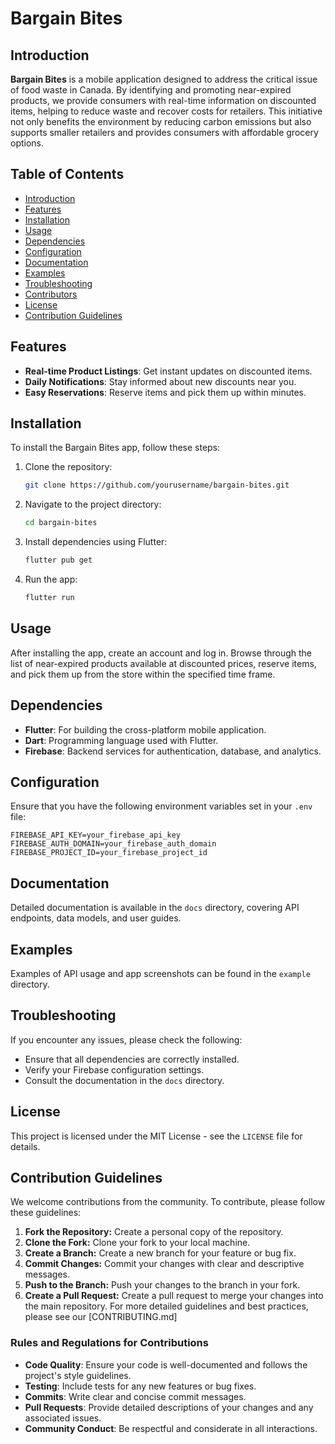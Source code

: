 
# Bargain Bites

## Introduction
**Bargain Bites** is a mobile application designed to address the critical issue of food waste in Canada. By identifying and promoting near-expired products, we provide consumers with real-time information on discounted items, helping to reduce waste and recover costs for retailers. This initiative not only benefits the environment by reducing carbon emissions but also supports smaller retailers and provides consumers with affordable grocery options.

## Table of Contents
- [Introduction](#introduction)
- [Features](#features)
- [Installation](#installation)
- [Usage](#usage)
- [Dependencies](#dependencies)
- [Configuration](#configuration)
- [Documentation](#documentation)
- [Examples](#examples)
- [Troubleshooting](#troubleshooting)
- [Contributors](#contributors)
- [License](#license)
- [Contribution Guidelines](#contribution-guidelines)

## Features
- **Real-time Product Listings**: Get instant updates on discounted items.
- **Daily Notifications**: Stay informed about new discounts near you.
- **Easy Reservations**: Reserve items and pick them up within minutes.

## Installation
To install the Bargain Bites app, follow these steps:

1. Clone the repository:
    ```bash
    git clone https://github.com/yourusername/bargain-bites.git
    ```
2. Navigate to the project directory:
    ```bash
    cd bargain-bites
    ```
3. Install dependencies using Flutter:
    ```bash
    flutter pub get
    ```
4. Run the app:
    ```bash
    flutter run
    ```

## Usage
After installing the app, create an account and log in. Browse through the list of near-expired products available at discounted prices, reserve items, and pick them up from the store within the specified time frame.

## Dependencies
- **Flutter**: For building the cross-platform mobile application.
- **Dart**: Programming language used with Flutter.
- **Firebase**: Backend services for authentication, database, and analytics.

## Configuration
Ensure that you have the following environment variables set in your `.env` file:
```env
FIREBASE_API_KEY=your_firebase_api_key
FIREBASE_AUTH_DOMAIN=your_firebase_auth_domain
FIREBASE_PROJECT_ID=your_firebase_project_id
```

## Documentation
Detailed documentation is available in the `docs` directory, covering API endpoints, data models, and user guides.

## Examples
Examples of API usage and app screenshots can be found in the `example` directory.

## Troubleshooting
If you encounter any issues, please check the following:
- Ensure that all dependencies are correctly installed.
- Verify your Firebase configuration settings.
- Consult the documentation in the `docs` directory.

## License
This project is licensed under the MIT License - see the `LICENSE` file for details.

## Contribution Guidelines
We welcome contributions from the community. To contribute, please follow these guidelines:
1. **Fork the Repository:** Create a personal copy of the repository.
2. **Clone the Fork:** Clone your fork to your local machine.
3. **Create a Branch:** Create a new branch for your feature or bug fix.
4. **Commit Changes:** Commit your changes with clear and descriptive messages.
5. **Push to the Branch:** Push your changes to the branch in your fork.
6. **Create a Pull Request:** Create a pull request to merge your changes into the main repository.
   For more detailed guidelines and best practices, please see our [CONTRIBUTING.md]

### Rules and Regulations for Contributions
- **Code Quality**: Ensure your code is well-documented and follows the project's style guidelines.
- **Testing**: Include tests for any new features or bug fixes.
- **Commits**: Write clear and concise commit messages.
- **Pull Requests**: Provide detailed descriptions of your changes and any associated issues.
- **Community Conduct**: Be respectful and considerate in all interactions.
